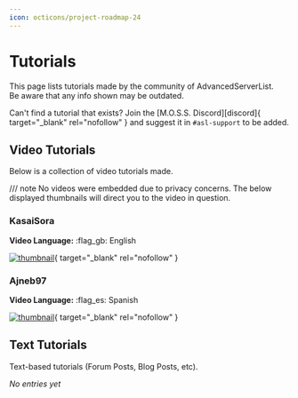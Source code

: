 ```yaml
---
icon: octicons/project-roadmap-24
---
```


# Tutorials

This page lists tutorials made by the community of AdvancedServerList.  
Be aware that any info shown may be outdated.

Can't find a tutorial that exists? Join the [M.O.S.S. Discord][discord]{ target="_blank" rel="nofollow" } and suggest it in `#asl-support` to be added.

## Video Tutorials

Below is a collection of video tutorials made.

/// note
No videos were embedded due to privacy concerns. The below displayed thumbnails will direct you to the video in question.

### KasaiSora

**Video Language:** :flag_gb: English

[![thumbnail](https://img.youtube.com/vi/9cU0uUWHOO0/0.jpg)](https://youtube.com/watch?v=9cU0uUWHOO0){ target="_blank" rel="nofollow" }

### Ajneb97

**Video Language:** :flag_es: Spanish

[![thumbnail](https://img.youtube.com/vi/rIbljm_4HVI/0.jpg)](https://youtube.com/watch?v=rIbljm_4HVI){ target="_blank" rel="nofollow" }

## Text Tutorials

Text-based tutorials (Forum Posts, Blog Posts, etc).

*No entries yet*